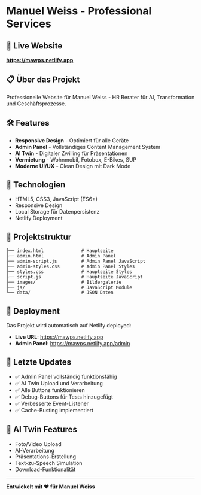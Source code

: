 # Manuel Weiss - Professional Services

## 🚀 Live Website
**https://mawps.netlify.app**

## 📋 Über das Projekt
Professionelle Website für Manuel Weiss - HR Berater für AI, Transformation und Geschäftsprozesse.

## 🛠️ Features
- **Responsive Design** - Optimiert für alle Geräte
- **Admin Panel** - Vollständiges Content Management System
- **AI Twin** - Digitaler Zwilling für Präsentationen
- **Vermietung** - Wohnmobil, Fotobox, E-Bikes, SUP
- **Moderne UI/UX** - Clean Design mit Dark Mode

## 🔧 Technologien
- HTML5, CSS3, JavaScript (ES6+)
- Responsive Design
- Local Storage für Datenpersistenz
- Netlify Deployment

## 📁 Projektstruktur
```
├── index.html              # Hauptseite
├── admin.html              # Admin Panel
├── admin-script.js         # Admin Panel JavaScript
├── admin-styles.css        # Admin Panel Styles
├── styles.css              # Hauptseite Styles
├── script.js               # Hauptseite JavaScript
├── images/                 # Bildergalerie
├── js/                     # JavaScript Module
└── data/                   # JSON Daten
```

## 🚀 Deployment
Das Projekt wird automatisch auf Netlify deployed:
- **Live URL**: https://mawps.netlify.app
- **Admin Panel**: https://mawps.netlify.app/admin

## 📝 Letzte Updates
- ✅ Admin Panel vollständig funktionsfähig
- ✅ AI Twin Upload und Verarbeitung
- ✅ Alle Buttons funktionieren
- ✅ Debug-Buttons für Tests hinzugefügt
- ✅ Verbesserte Event-Listener
- ✅ Cache-Busting implementiert

## 🤖 AI Twin Features
- Foto/Video Upload
- AI-Verarbeitung
- Präsentations-Erstellung
- Text-zu-Speech Simulation
- Download-Funktionalität

---
**Entwickelt mit ❤️ für Manuel Weiss**
